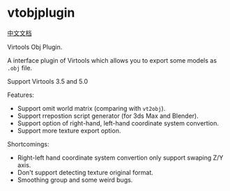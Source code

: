 # vtobjplugin

[中文文档](README_ZH.md)

Virtools Obj Plugin.

A interface plugin of Virtools which allows you to export some models as `.obj` file.

Support Virtools 3.5 and 5.0

Features:

* Support omit world matrix (comparing with `vt2obj`).
* Support rrepostion script generator (for 3ds Max and Blender).
* Support option of right-hand, left-hand coordinate system convertion.
* Support more texture export option.

Shortcomings:

* Right-left hand coordinate system convertion only support swaping Z/Y axis.
* Don't support detecting texture original format.
* Smoothing group and some weird bugs.
